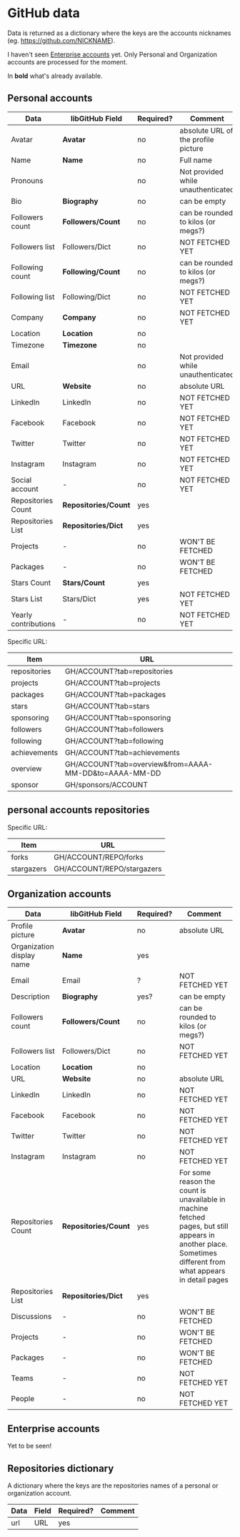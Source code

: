 # GitHub data
Data is returned as a dictionary where the keys are the accounts nicknames (eg. https://github.com/NICKNAME).

I haven't seen [Enterprise accounts](https://docs.github.com/en/get-started/learning-about-github/types-of-github-accounts) yet.
Only Personal and Organization accounts are processed for the moment.

In **bold** what's already available.

## Personal accounts
Data | libGitHub Field | Required? | Comment
--- | --- | --- | ---
Avatar | **Avatar** | no | absolute URL of the profile picture
Name | **Name** | no | Full name
Pronouns | | no | Not provided while unauthenticated
Bio | **Biography** | no | can be empty
Followers count | **Followers/Count** | no | can be rounded to kilos (or megs?)
Followers list | Followers/Dict | no | NOT FETCHED YET
Following count | **Following/Count** | no | can be rounded to kilos (or megs?)
Following list | Following/Dict | no | NOT FETCHED YET
Company | **Company** | no | NOT FETCHED YET
Location | **Location** | no |
Timezone | **Timezone** | no |
Email | | no |  Not provided while unauthenticated
URL | **Website** | no | absolute URL
LinkedIn | LinkedIn | no | NOT FETCHED YET
Facebook | Facebook | no | NOT FETCHED YET
Twitter | Twitter | no | NOT FETCHED YET
Instagram | Instagram | no | NOT FETCHED YET
Social account | - | no | NOT FETCHED YET
Repositories Count | **Repositories/Count** | yes |
Repositories List | **Repositories/Dict** | yes | 
Projects | - | no | WON'T BE FETCHED
Packages | - | no | WON'T BE FETCHED
Stars Count | **Stars/Count** | yes |
Stars List | Stars/Dict | yes | NOT FETCHED YET
Yearly contributions | - | no | NOT FETCHED YET

Specific URL:

Item | URL
--- | ---
repositories | GH/ACCOUNT?tab=repositories
projects | GH/ACCOUNT?tab=projects
packages | GH/ACCOUNT?tab=packages
stars | GH/ACCOUNT?tab=stars
sponsoring | GH/ACCOUNT?tab=sponsoring
followers | GH/ACCOUNT?tab=followers
following | GH/ACCOUNT?tab=following
achievements | GH/ACCOUNT?tab=achievements
overview | GH/ACCOUNT?tab=overview&from=AAAA-MM-DD&to=AAAA-MM-DD
sponsor | GH/sponsors/ACCOUNT

## personal accounts repositories

Specific URL:

Item | URL
--- | ---
forks | GH/ACCOUNT/REPO/forks
stargazers | GH/ACCOUNT/REPO/stargazers

## Organization accounts
Data | libGitHub Field | Required? | Comment
--- | --- | --- | ---
Profile picture | **Avatar** | no | absolute URL
Organization display name | **Name** | yes |
Email | Email | ? | NOT FETCHED YET
Description | **Biography** | yes?| can be empty
Followers count | **Followers/Count** | no | can be rounded to kilos (or megs?)
Followers list | Followers/Dict | no | NOT FETCHED YET
Location | **Location** | no |
URL | **Website** | no | absolute URL
LinkedIn | LinkedIn | no | NOT FETCHED YET
Facebook | Facebook | no | NOT FETCHED YET
Twitter | Twitter | no | NOT FETCHED YET
Instagram | Instagram | no | NOT FETCHED YET
Repositories Count | **Repositories/Count** | yes | For some reason the count is unavailable in machine fetched pages, but still appears in another place. Sometimes different from what appears in detail pages
Repositories List | **Repositories/Dict** | yes | 
Discussions | - | no | WON'T BE FETCHED
Projects | - | no | WON'T BE FETCHED
Packages | - | no | WON'T BE FETCHED
Teams | - | no | NOT FETCHED YET
People | - | no | NOT FETCHED YET

## Enterprise accounts
Yet to be seen!

## Repositories dictionary
A dictionary where the keys are the repositories names of a personal or organization account.

Data | Field | Required? | Comment
--- | --- | --- | ---
url | URL | yes |
